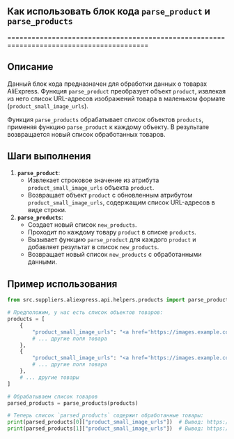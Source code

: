 ## Как использовать блок кода `parse_product` и `parse_products`
=========================================================================================

Описание
-------------------------
Данный блок кода предназначен для обработки данных о товарах AliExpress. Функция `parse_product` преобразует объект `product`, извлекая из него список URL-адресов изображений товара в маленьком формате (`product_small_image_urls`). 

Функция `parse_products` обрабатывает список объектов `products`, применяя функцию `parse_product` к каждому объекту. В результате возвращается новый список обработанных товаров.

Шаги выполнения
-------------------------
1. **`parse_product`**:
    - Извлекает строковое значение из атрибута `product_small_image_urls` объекта `product`.
    - Возвращает объект `product` с обновленным атрибутом `product_small_image_urls`, содержащим список URL-адресов в виде строки.
2. **`parse_products`**:
    - Создает новый список `new_products`.
    - Проходит по каждому товару `product` в списке `products`.
    - Вызывает функцию `parse_product` для каждого `product` и добавляет результат в список `new_products`.
    - Возвращает новый список `new_products` с обработанными данными.

Пример использования
-------------------------

```python
from src.suppliers.aliexpress.api.helpers.products import parse_products

# Предположим, у нас есть список объектов товаров:
products = [
    {
        "product_small_image_urls": "<a href='https://images.example.com/image1.jpg'>Image 1</a><a href='https://images.example.com/image2.jpg'>Image 2</a>",
        # ... другие поля товара
    },
    {
        "product_small_image_urls": "<a href='https://images.example.com/image3.jpg'>Image 3</a>",
        # ... другие поля товара
    },
    # ... другие товары
]

# Обрабатываем список товаров
parsed_products = parse_products(products)

# Теперь список `parsed_products` содержит обработанные товары:
print(parsed_products[0]["product_small_image_urls"])  # Вывод: https://images.example.com/image1.jpg,https://images.example.com/image2.jpg
print(parsed_products[1]["product_small_image_urls"])  # Вывод: https://images.example.com/image3.jpg
```
